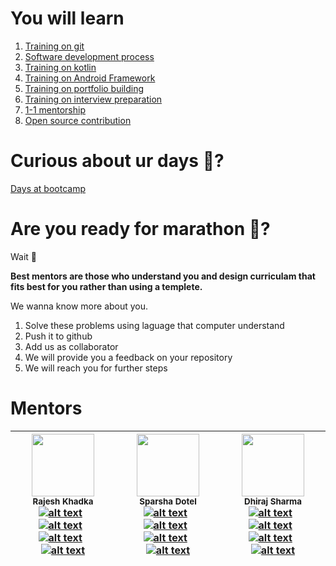 # You will learn
1. [Training on git](https://github.com/khadkarajesh/Android-Bootcamp/wiki/Learn-Git)
2. [Software development process](https://github.com/incwell-technology/Android-Bootcamp/wiki/Software-Development-Process)
3. [Training on kotlin](https://github.com/incwell-technology/Android-Bootcamp/wiki/Kotlin)
4. [Training on Android Framework](https://github.com/incwell-technology/Android-Bootcamp/wiki/Android-Application-Development)
5. [Training on portfolio building](https://github.com/incwell-technology/Android-Bootcamp/wiki/Project-Concept)
6. [Training on interview preparation](https://github.com/incwell-technology/Android-Bootcamp/wiki/Training-on-interview-preparation)
7. [1-1 mentorship](https://github.com/incwell-technology/Android-Bootcamp/wiki/one-on-one-mentorship)
8. [Open source contribution](https://github.com/incwell-technology/Android-Bootcamp/wiki/Open-Source-contribution)

# Curious about ur days 🤔?
[Days at bootcamp](https://github.com/incwell-technology/Android-Bootcamp/wiki/Days-at-Bootcamp)

# Are you ready for marathon 🏃?
Wait 👀

**Best mentors are those who understand you and design curriculam that fits best for you rather than using a templete.**

We wanna know more about you.
1. Solve these problems using laguage that computer understand
2. Push it to github
3. Add us as collaborator
4. We will provide you a feedback on your repository
5. We will reach you for further steps

# Mentors
| <img src="https://avatars3.githubusercontent.com/u/11496688?v=4" width="100px;"/><br /><sub><b>Rajesh Khadka</b></sub> <br /> [![alt text][1]](https://github.com/khadkarajesh) &nbsp; [![alt text][3]](https://linkedin.com/in/rajeshkhadka) &nbsp; [![alt text][2]](https://medium.com/@rajesh_khadka) &nbsp; [![alt text][4]](https://twitter.com/rajesh_k_khadka)  | <img src="https://media.licdn.com/dms/image/C4E03AQGjNusIZ2S2xg/profile-displayphoto-shrink_800_800/0?e=1555545600&v=beta&t=vnl4ja3aIKxY1WyYwRRBRNjlNFhgaoSZxmblc21bDeY" width="100px;"/><br /><sub><b>Sparsha Dotel</b></sub> <br /> [![alt text][1]](https://github.com/darmagedon) &nbsp; [![alt text][3]](https://www.linkedin.com/in/sparsha-dotel-b3043073/) &nbsp; [![alt text][2]](https://medium.com/@rajesh_khadka) &nbsp; [![alt text][4]](https://twitter.com/rajesh_k_khadka) | <img src="https://avatars3.githubusercontent.com/u/25504619?s=400&v=4" width="100px;"/><br /><sub><b>Dhiraj Sharma</b></sub> <br /> [![alt text][1]](https://github.com/sharmadhiraj) &nbsp; [![alt text][3]](https://www.linkedin.com/in/dhiraj-sharma-84b7ba138/) &nbsp; [![alt text][2]](https://medium.com/@sharmadhiraj.np) &nbsp; [![alt text][4]](https://twitter.com/sharma_dhiraj1) |
| ------------- | ------------- | ------------- |


[1]: https://github.com/khadkarajesh/Android-Bootcamp/blob/master/github.png?raw=true (github icon)
[2]: https://github.com/khadkarajesh/Android-Bootcamp/blob/master/medium.png?raw=true (medium icon)
[3]: https://github.com/khadkarajesh/Android-Bootcamp/blob/master/linkedin.png?raw=true (linkedin icon)
[4]: https://github.com/khadkarajesh/Android-Bootcamp/blob/master/twitter.png?raw=true (twitter icon)



